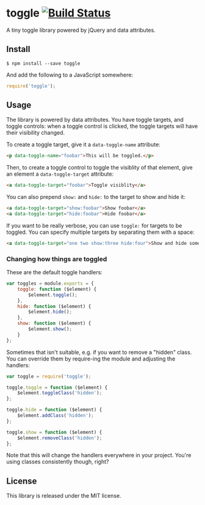 # toggle [![Build Status](https://travis-ci.org/callumacrae/toggle.svg)](https://travis-ci.org/callumacrae/toggle)

A tiny toggle library powered by jQuery and data attributes.

## Install

```
$ npm install --save toggle
```

And add the following to a JavaScript somewhere:

```js
require('toggle');
```

## Usage


The library is powered by data attributes. You have toggle targets, and toggle
controls: when a toggle control is clicked, the toggle targets will have their
visibility changed.

To create a toggle target, give it a `data-toggle-name` attribute:

```html
<p data-toggle-name="foobar">This will be toggled.</p>
```

Then, to create a toggle control to toggle the visiblity of that element, give
an element a `data-toggle-target` attribute:

```html
<a data-toggle-target="foobar">Toggle visiblity</a>
```

You can also prepend `show:` and `hide:` to the target to show and hide it:

```html
<a data-toggle-target="show:foobar">Show foobar</a>
<a data-toggle-target="hide:foobar">Hide foobar</a>
```

If you want to be really verbose, you can use `toggle:` for targets to be
toggled. You can specify multiple targets by separating them with a space:

```html
<a data-toggle-target="one two show:three hide:four">Show and hide some stuff</a>
```

### Changing how things are toggled

These are the default toggle handlers:

```js
var toggles = module.exports = {
	toggle: function ($element) {
		$element.toggle();
	},
	hide: function ($element) {
		$element.hide();
	},
	show: function ($element) {
		$element.show();
	}
};
```

Sometimes that isn't suitable, e.g. if you want to remove a "hidden" class.
You can override them by require-ing the module and adjusting the handlers:

```js
var toggle = require('toggle');

toggle.toggle = function ($element) {
	$element.toggleClass('hidden');
};

toggle.hide = function ($element) {
	$element.addClass('hidden');
};

toggle.show = function ($element) {
	$element.removeClass('hidden');
};
```

Note that this will change the handlers everywhere in your project. You're
using classes consistently though, right?


## License

This library is released under the MIT license.
